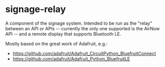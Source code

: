 # signage-relay

A component of the signage system. Intended to be run as the "relay" between an API
or APIs -- currently the only one supported is the AirNow API -- and a remote display
that supports Bluetooth LE.

Mostly based on the great work of Adafruit, e.g.:

* https://github.com/adafruit/Adafruit_CircuitPython_BluefruitConnect
* https://github.com/adafruit/Adafruit_Python_BluefruitLE
